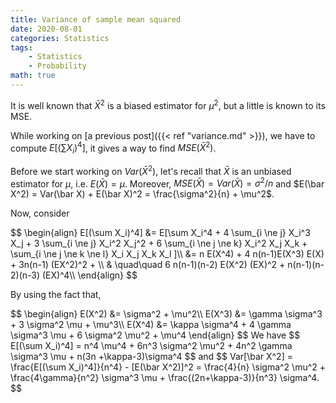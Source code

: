 ```yaml
---
title: Variance of sample mean squared
date: 2020-08-01
categories: Statistics
tags: 
    - Statistics
    - Probability
math: true
---
```



It is well known that $\bar X^2$ is a biased estimator for $\mu^2$, but a little is known to its MSE.

While working on [a previous post]({{< ref "variance.md" >}}), we have to compute $E[(\sum X_i)^4]$, it gives a way to find $MSE(\bar X^2)$.

Before we start working on $Var(\bar X^2)$, let's recall that $\bar X$ is an unbiased estimator for $\mu$, i.e. $E(\bar X) = \mu$. Moreover, $MSE(\bar X) = Var(\bar X) = \sigma^2/n$ and $E(\bar X^2) = Var(\bar X) + E(\bar X)^2 = \frac{\sigma^2}{n} + \mu^2$.

Now, consider 

<span>
$$
\begin{align}
E[(\sum X_i)^4] &= E[\sum X_i^4 + 4 \sum_{i \ne j} X_i^3 X_j + 3 \sum_{i \ne j} X_i^2 X_j^2 + 6 \sum_{i \ne j \ne k} X_i^2 X_j X_k +  \sum_{i \ne j \ne k \ne l} X_i X_j X_k X_l ]\\
&= n E(X^4) + 4 n(n-1)E(X^3) E(X) + 3n(n-1) (EX^2)^2 + \\
 & \quad\quad  6 n(n-1)(n-2) E(X^2) (EX)^2 + n(n-1)(n-2)(n-3) (EX)^4\\
\end{align}
$$
</span>

By using the fact that,

<span>
$$
\begin{align}
E(X^2) &= \sigma^2 + \mu^2\\
E(X^3) &= \gamma \sigma^3 + 3 \sigma^2 \mu + \mu^3\\
E(X^4) &= \kappa \sigma^4 + 4 \gamma \sigma^3 \mu + 6 \sigma^2 \mu^2 + \mu^4
\end{align}
$$
</span>
We have
<span>
$$
E[(\sum X_i)^4] = n^4 \mu^4 + 6n^3 \sigma^2 \mu^2 + 4n^2 \gamma \sigma^3 \mu + n(3n +\kappa-3)\sigma^4
$$
<span>
and
<span>
$$
Var[\bar X^2] = \frac{E[(\sum X_i)^4]}{n^4} - [E(\bar X^2)]^2 = \frac{4}{n} \sigma^2 \mu^2 + \frac{4\gamma}{n^2} \sigma^3 \mu + \frac{(2n+\kappa-3)}{n^3} \sigma^4.
$$
<span>